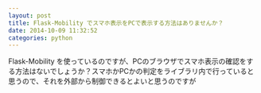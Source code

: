 ```yaml
---
layout: post
title: Flask-Mobility でスマホ表示をPCで表示する方法はありませんか？
date: 2014-10-09 11:32:52
categories: python
---
```

<!-- {% raw %} -->
<p>Flask-Mobility を使っているのですが、PCのブラウザでスマホ表示の確認をする方法はないでしょうか？スマホかPCかの判定をライブラリ内で行っていると思うので、それを外部から制御できるとよいと思うのですが</p>
<!-- {% endraw %} -->
